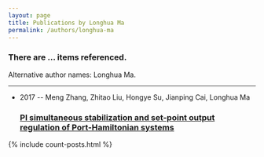 ```yaml
---
layout: page
title: Publications by Longhua Ma
permalink: /authors/longhua-ma
---
```


<h3 id="number-posts">There are ... items referenced.</h3>
<p id='info-authors'>Alternative author names: Longhua Ma.</p>
<hr />
<ul class="post-list">
<li><span class='post-meta'>2017 -- Meng Zhang, Zhitao Liu, Hongye Su, Jianping Cai, Longhua Ma</span><h3><a class='post-link' href="{{ site.baseurl }}/pi-simultaneous-stabilization-and-set-point-output-regulation-of-port-hamiltonian-systems">PI simultaneous stabilization and set-point output regulation of Port-Hamiltonian systems</a></h3></li>

</ul>
{% include count-posts.html %}
